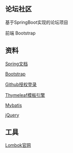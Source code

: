 ## 论坛社区
基于SpringBoot实现的论坛项目

前端 Bootstrap

## 资料
[Spring文档](https://spring.io/guides)

[Bootstrap](https://www.bootcss.com/)

[Github授权登录](https://developer.github.com/apps/building-oauth-apps/authorizing-oauth-apps/)

[Thymeleaf模板引擎](https://www.thymeleaf.org/index.html)

[Mybatis](https://mybatis.org/mybatis-3/zh/index.html)

[jQuery](https://jquery.com/)
## 工具
[Lombok官网](https://projectlombok.org/)